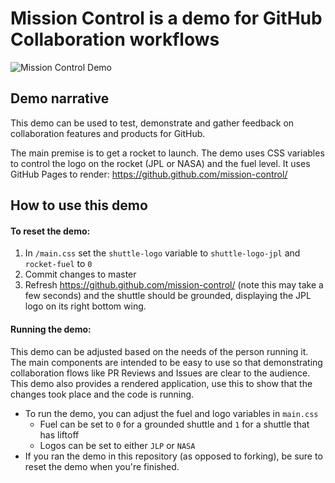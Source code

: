# Mission Control is a demo for GitHub Collaboration workflows

![Mission Control Demo](https://d.pr/free/i/u9HQoh+)

## Demo narrative
This demo can be used to test, demonstrate and gather feedback on collaboration features and products for GitHub. 

The main premise is to get a rocket to launch. The demo uses CSS variables to control the logo on the rocket (JPL or NASA) and the fuel level. It uses GitHub Pages to render: https://github.github.com/mission-control/

## How to use this demo

#### To reset the demo: 

1. In `/main.css` set the `shuttle-logo` variable to `shuttle-logo-jpl` and `rocket-fuel` to `0`
2. Commit changes to master 
3. Refresh https://github.github.com/mission-control/ (note this may take a few seconds) and the shuttle should be grounded, displaying the JPL logo on its right bottom wing. 

#### Running the demo:  
This demo can be adjusted based on the needs of the person running it. The main components are intended to be easy to use so that demonstrating collaboration flows like PR Reviews and Issues are clear to the audience. This demo also provides a rendered application, use this to show that the changes took place and the code is running. 

- To run the demo, you can adjust the fuel and logo variables in `main.css` 
  - Fuel can be set to `0` for a grounded shuttle and `1` for a shuttle that has liftoff
  - Logos can be set to either `JLP` or `NASA` 
- If you ran the demo in this repository (as opposed to forking), be sure to reset the demo when you're finished. 
